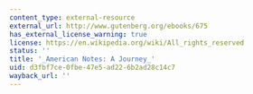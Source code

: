 ```yaml
---
content_type: external-resource
external_url: http://www.gutenberg.org/ebooks/675
has_external_license_warning: true
license: https://en.wikipedia.org/wiki/All_rights_reserved
status: ''
title: '_American Notes: A Journey_'
uid: d3fbf7ce-0fbe-47e5-ad22-6b2ad28c14c7
wayback_url: ''
---
```

